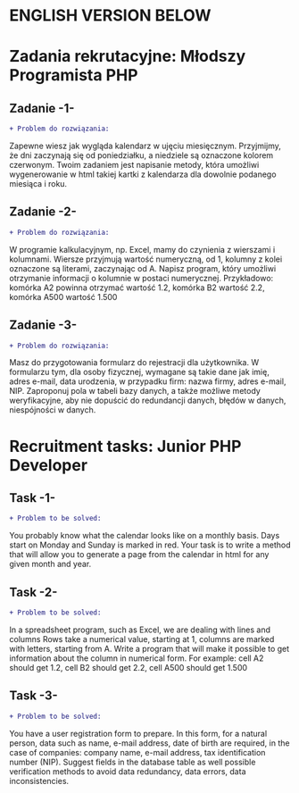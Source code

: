 # ENGLISH VERSION BELOW
# Zadania rekrutacyjne: Młodszy Programista PHP

## Zadanie -1-
```diff
+ Problem do rozwiązania:
```
Zapewne wiesz jak wygląda kalendarz w ujęciu miesięcznym.
Przyjmijmy, że dni zaczynają się od poniedziałku, a niedziele są oznaczone kolorem czerwonym.
Twoim zadaniem jest napisanie metody, która umożliwi wygenerowanie w html takiej kartki z kalendarza dla
dowolnie podanego miesiąca i roku.

## Zadanie -2-
```diff
+ Problem do rozwiązania:
```
W programie kalkulacyjnym, np. Excel, mamy do czynienia z wierszami
i kolumnami. Wiersze przyjmują wartość numeryczną, od 1, kolumny z kolei oznaczone są literami, zaczynając
od A. Napisz program, który umożliwi otrzymanie informacji o kolumnie w postaci numerycznej. Przykładowo:
komórka A2 powinna otrzymać wartość 1.2, komórka B2 wartość 2.2, komórka A500 wartość 1.500

## Zadanie -3-
```diff
+ Problem do rozwiązania:
```
Masz do przygotowania formularz do rejestracji dla użytkownika.
W formularzu tym, dla osoby fizycznej, wymagane są takie dane jak imię, adres e-mail, data urodzenia,
w przypadku firm: nazwa firmy, adres e-mail, NIP. Zaproponuj pola w tabeli bazy danych, a także możliwe
metody weryfikacyjne, aby nie dopuścić do redundancji danych, błędów w danych, niespójności w danych.

# Recruitment tasks: Junior PHP Developer

## Task -1-
```diff
+ Problem to be solved:
```
You probably know what the calendar looks like on a monthly basis.
Days start on Monday and Sunday is marked in red.
Your task is to write a method that will allow you to generate a page from the calendar in html for
any given month and year.

## Task -2-
```diff
+ Problem to be solved:
```
In a spreadsheet program, such as Excel, we are dealing with lines and columns
Rows take a numerical value, starting at 1, columns are marked with letters, starting from A.
Write a program that will make it possible to get information about the column in numerical form. For example:
cell A2 should get 1.2, cell B2 should get 2.2, cell A500 should get 1.500
## Task -3-
```diff
+ Problem to be solved:
```
You have a user registration form to prepare.
In this form, for a natural person, data such as name, e-mail address, date of birth are required,
in the case of companies: company name, e-mail address, tax identification number (NIP). Suggest fields in the database table as well possible
verification methods to avoid data redundancy, data errors, data inconsistencies.